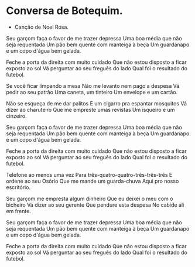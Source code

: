 # Conversa de Botequim.
* Canção de Noel Rosa.

Seu garçom faça o favor de me trazer depressa
Uma boa média que não seja requentada
Um pão bem quente com manteiga à beça
Um guardanapo e um copo d'água bem gelada.

Feche a porta da direita com muito cuidado
Que não estou disposto a ficar exposto ao sol
Vá perguntar ao seu freguês do lado
Qual foi o resultado do futebol.

Se você ficar limpando a mesa
Não me levanto nem pago a despesa
Vá pedir ao seu patrão
Uma caneta, um tinteiro
Um envelope e um cartão.

Não se esqueça de me dar palitos
E um cigarro pra espantar mosquitos
Vá dizer ao charuteiro
Que me empreste umas revistas
Um isqueiro e um cinzeiro.

Seu garçom faça o favor de me trazer depressa
Uma boa média que não seja requentada
Um pão bem quente com manteiga à beça
Um guardanapo e um copo d'água bem gelada.

Feche a porta da direita com muito cuidado
Que não estou disposto a ficar exposto ao sol
Vá perguntar ao seu freguês do lado
Qual foi o resultado do futebol.

Telefone ao menos uma vez
Para três-quatro-quatro-três-três-três
E ordene ao seu Osório
Que me mande um guarda-chuva
Aqui pro nosso escritório.

Seu garçom me empresta algum dinheiro
Que eu deixei o meu com o bicheiro
Vá dizer ao seu gerente
Que pendure esta despesa
No cabide ali em frente.

Seu garçom faça o favor de me trazer depressa
Uma boa média que não seja requentada
Um pão bem quente com manteiga à beça
Um guardanapo e um copo d'água bem gelada.

Feche a porta da direita com muito cuidado
Que não estou disposto a ficar exposto ao sol
Vá perguntar ao seu freguês do lado
Qual foi o resultado do futebol.
